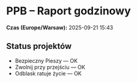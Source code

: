 # PPB – Raport godzinowy
**Czas (Europe/Warsaw):** 2025-09-21 15:43

## Status projektów
- Bezpieczny Pieszy — OK
- Zwolnij przy przejściu — OK
- Odblask ratuje życie — OK

